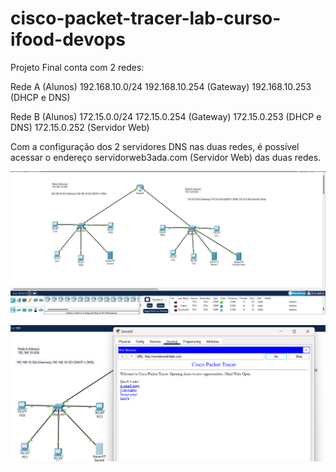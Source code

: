 # cisco-packet-tracer-lab-curso-ifood-devops

Projeto Final conta com 2 redes:

Rede A (Alunos)
192.168.10.0/24
192.168.10.254 (Gateway) 
192.168.10.253 (DHCP e DNS)

Rede B (Alunos)
172.15.0.0/24
172.15.0.254 (Gateway) 
172.15.0.253 (DHCP e DNS) 
172.15.0.252 (Servidor Web)

Com a configuração dos 2 servidores DNS nas duas redes, é possível acessar o endereço servidorweb3ada.com (Servidor Web) das duas redes.

![Visão Geral da Rede](https://github.com/marcostiagofh/cisco-packet-tracer-lab-curso-ifood-devops/blob/main/Screenshot%202023-12-12%20223349.png?raw=true)

![Acesso do endereço](https://github.com/marcostiagofh/cisco-packet-tracer-lab-curso-ifood-devops/blob/main/Screenshot%202023-12-12%20222527.png?raw=true)
